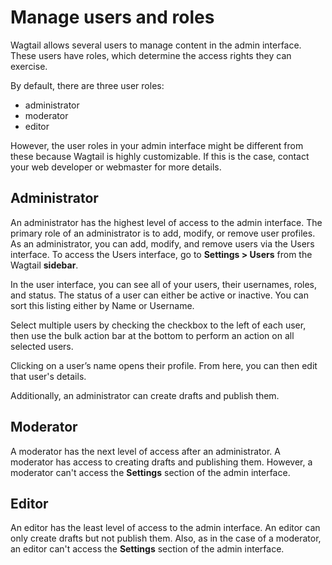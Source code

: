 # Manage users and roles
Wagtail allows several users to manage content in the admin interface. These users have roles, which determine the access rights they can exercise.

By default, there are three user roles: 
* administrator 
* moderator
* editor 

However, the user roles in your admin interface might be different from these because Wagtail is highly customizable. If this is the case, contact your web developer or webmaster for more details.

## Administrator
An administrator has the highest level of access to the admin interface. The primary role of an administrator is to add, modify, or remove user profiles. As an administrator, you can add, modify, and remove users via the Users interface. To access the Users interface, go to **Settings > Users** from the Wagtail **sidebar**.

In the user interface, you can see all of your users, their usernames, roles, and status. The status of a user can either be active or inactive. You can sort this listing either by Name or Username.

Select multiple users by checking the checkbox to the left of each user, then use the bulk action bar at the bottom to perform an action on all selected users.

Clicking on a user’s name opens their profile. From here, you can then edit that user's details.

Additionally, an administrator can create drafts and publish them.

## Moderator
A moderator has the next level of access after an administrator. A moderator has access to creating drafts and publishing them. However, a moderator can't access the **Settings** section of the admin interface.

## Editor
An editor has the least level of access to the admin interface. An editor can only create drafts but not publish them. Also, as in the case of a moderator, an editor can't access the **Settings** section of the admin interface.

